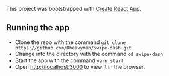 This project was bootstrapped with [Create React App](https://github.com/facebook/create-react-app).

## Running the app

- Clone the repo with the command `git clone https://github.com/Dheavyman/swipe-dash.git`
- Change into the directory with the command `cd swipe-dash`
- Start the app with the command `yarn start`
- Open [http://localhost:3000](http://localhost:3000) to view it in the browser.
